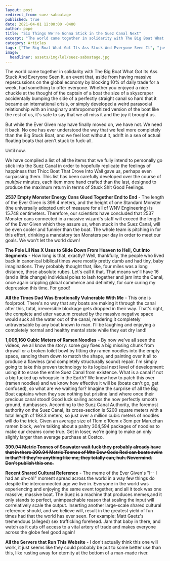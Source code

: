 ```yaml
---
layout: post
redirect_from: suez-saboatage
published: true
date: 2021-04-01 12:00:00 -0400
author: pope
title: "Six Things We're Gonna Stick in the Suez Canal Next"
excerpt: "The world came together in solidarity with The Big Boat What Got Its Ass Stuck And Everyone Seen It and frankly, we miss it. But don't worry, we have a plan."
category: Articles
tags: ["The Big Boat What Got Its Ass Stuck And Everyone Seen It", "just put the damn boat back please", "I only feel good when global trade is disrupted", "Monster Energy", "One Standard Monster", "Lil Nas X", "Suez Canal", "Maruchan Ramen", "fatherhood", "Ever Given", "boats", "ramen noodles", "realistic shipping methods", "biblical idiots", "daddy", "god I'm thirsty...for some caffeine ", "math class", "giving back to the community"]
image:
  headliner: assets/img/lol/suez-saboatage.jpg
---
```


The world came together in solidarity with The Big Boat What Got Its Ass Stuck And Everyone Seen It, an event that, aside from having massive repercussions on the global economy by blocking 10% of daily trade for a week, had something to offer everyone. Whether you enjoyed a nice chuckle at the thought of the captain of a boat the size of a skyscraper accidentally bumping the side of a perfectly straight canal so hard that it became an international crisis, or simply developed a weird parasocial relationship with an imaginary anthropomorphized version of the boat like the rest of us, it's safe to say that we all miss it and the joy it brought us. 

But while the Ever Given may have finally moved on, we have not. We need it back. No one has ever understood the way that we feel more completely than the Big Stuck Boat, and we feel lost without it, adrift in a sea of actual floating boats that aren't stuck to fuck-all. 

Until now. 

We have compiled a list of all the items that we fully intend to personally go stick into the Suez Canal in order to hopefully replicate the feelings of happiness that Thicc Boat That Drove Into Wall gave us, perhaps even surpassing them. This list has been carefully developed over the course of *multiple* minutes, each item more hand crafted than the last, designed to produce the maximum return in terms of Stuck Shit Good Feelings.

**2537 Empty Monster Energy Cans Glued Together End to End** - The length of the Ever Given is 399.4 meters, and the height of one Standard Monster (the universally adopted unit of measure for all of WNV Engineering) is 15.748 centimeters. Therefore, our scientists have concluded that 2537 Monster cans connected in a massive wizard's staff will exceed the length of the Ever Given which they assure us, when stuck in the Suez Canal, will be even cooler and funnier than the boat. The whole team is pitching in for this effort, drinking a mandatory ten Monsters per day in order to meet our goals. We won't let the world down!

**The Pole Lil Nas X Uses to Slide Down From Heaven to Hell, Cut Into Segments** - How long is that, exactly? Well, thankfully, the people who lived back in canonical biblical times were mostly pretty dumb and had tiny, baby imaginations. They probably thought that, like, four miles was a long distance, those absolute rubes. Let's call it that. That means we'll have 16 (and a little change) individual poles to lash together and jam into the Canal, once again crippling global commerce and definitely, for sure curing my depression this time. For good!

**All the Times Dad Was Emotionally Vulnerable With Me** - This one is foolproof. There's no way that any boats are making it through the canal after this, total, irreversible blockage gets dropped in their way. That's right, the complete and utter vacuum created by the massive negative space would suck all the water out of the canal, rendering it completely untraversable by any boat known to man. I'll be laughing and enjoying a completely normal and healthy mental state while they eat dry land!

**1,005,160 Cubic Meters of Ramen Noodles** - By now we've all seen the videos, we all know the story: some guy fixes a big missing chunk from drywall or a broken toilet bowl by fitting dry ramen noodles into the empty space, sanding them down to match the shape, and painting over it all to produce a flawless (and completely structurally sound) repair. I'm simply going to take this proven technology to its logical next level of development: using it to erase the entire Suez Canal from existence. What is a canal if not a big fucked up whoopsie in the Earth? We know how to patch this over (ramen noodles) and we know how effective it will be (boats can't go, get confused), so what are we waiting for? Imagine the surprise of all the Big Boat captains when they see nothing but pristine land where once their precious canal stood! Good luck sailing across the now perfectly smooth ground, dumbasses. According to the Suez Canal Authority, the foremost authority on the Suez Canal, its cross-section is 5200 square meters with a total length of 193.3 meters, so just over a million cubic meters of noodles will do the trick. Given an average size of 11cm x 10cm x 3cm per Maruchan ramen block, we're talking about a paltry 304,594 packages of noodles to make our dreams come true. Get in loser, we're going to make an only slighly larger than average purchase at Costco.

~~**399.94 Metric Tonnes of Seawater wait fuck they probably already have that in there
399.94 Metric Tonnes of Mtn Dew Code Red can boats swim in that? If they're anything like me, they totally can, huh. Nevermind. Don't publish this one.**~~

**Recent Shared Cultural Reference** - The meme of the Ever Given's "I-- I had an uh-oh!" moment spread across the world in a way few things do despite the interconnected age we live in. Everyone in the world was experiencing and enjoying the same event together, and all it took was one massive, massive boat. The Suez is a machine that produces memes,and it only stands to perfect, unimpeachable reason that scaling the input will correlatively scale the output. Inserting another large-scale shared cultural reference should, and we believe will, result in the greatest yield of fun times had that the world has ever seen. For example: Matt Gaetz's tremendous (alleged) sex trafficking forehead. Jam that baby in there, and watch as it cuts off access to a vital artery of trade and makes everyone across the globe feel good again!

**All the Servers that Run This Website** - I don't actually think this one will work, it just seems like they could probably be put to some better use than this, like rusting away for eternity at the bottom of a man-made river.